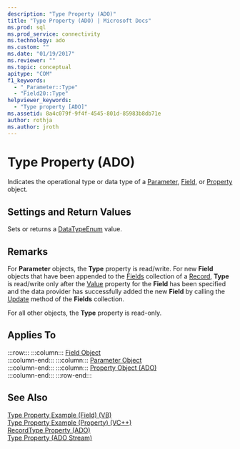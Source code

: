 ```yaml
---
description: "Type Property (ADO)"
title: "Type Property (ADO) | Microsoft Docs"
ms.prod: sql
ms.prod_service: connectivity
ms.technology: ado
ms.custom: ""
ms.date: "01/19/2017"
ms.reviewer: ""
ms.topic: conceptual
apitype: "COM"
f1_keywords: 
  - "_Parameter::Type"
  - "Field20::Type"
helpviewer_keywords: 
  - "Type property [ADO]"
ms.assetid: 8a4c079f-9f4f-4545-801d-85983b8db71e
author: rothja
ms.author: jroth
---
```

# Type Property (ADO)
Indicates the operational type or data type of a [Parameter](./parameter-object.md), [Field](./field-object.md), or [Property](./property-object-ado.md) object.  
  
## Settings and Return Values  
 Sets or returns a [DataTypeEnum](./datatypeenum.md) value.  
  
## Remarks  
 For **Parameter** objects, the **Type** property is read/write. For new **Field** objects that have been appended to the [Fields](./fields-collection-ado.md) collection of a [Record](./record-object-ado.md), **Type** is read/write only after the [Value](./value-property-ado.md) property for the **Field** has been specified and the data provider has successfully added the new **Field** by calling the [Update](./update-method.md) method of the **Fields** collection.  
  
 For all other objects, the **Type** property is read-only.  
  
## Applies To  

:::row:::
    :::column:::
        [Field Object](./field-object.md)  
    :::column-end:::
    :::column:::
        [Parameter Object](./parameter-object.md)  
    :::column-end:::
    :::column:::
        [Property Object (ADO)](./property-object-ado.md)  
    :::column-end:::
:::row-end:::

## See Also  
 [Type Property Example (Field) (VB)](./type-property-example-field-vb.md)   
 [Type Property Example (Property) (VC++)](./type-property-example-property-vc.md)   
 [RecordType Property (ADO)](./recordtype-property-ado.md)   
 [Type Property (ADO Stream)](./type-property-ado-stream.md)